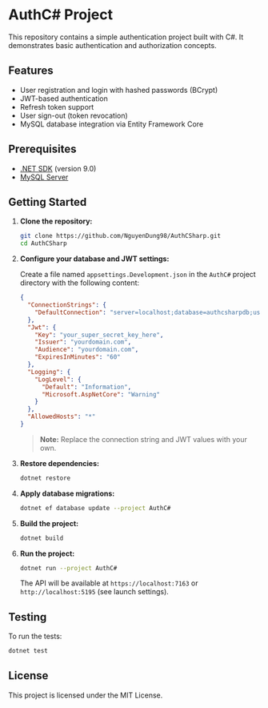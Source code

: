 # AuthC# Project

This repository contains a simple authentication project built with C#. It demonstrates basic authentication and authorization concepts.

## Features

- User registration and login with hashed passwords (BCrypt)
- JWT-based authentication
- Refresh token support
- User sign-out (token revocation)
- MySQL database integration via Entity Framework Core

## Prerequisites

- [.NET SDK](https://dotnet.microsoft.com/download) (version 9.0)
- [MySQL Server](https://dev.mysql.com/downloads/mysql/)

## Getting Started

1. **Clone the repository:**
    ```bash
    git clone https://github.com/NguyenDung98/AuthCSharp.git
    cd AuthCSharp
    ```

2. **Configure your database and JWT settings:**

    Create a file named `appsettings.Development.json` in the `AuthC#` project directory with the following content:

    ```json
    {
      "ConnectionStrings": {
        "DefaultConnection": "server=localhost;database=authcsharpdb;user=root;password=yourpassword"
      },
      "Jwt": {
        "Key": "your_super_secret_key_here",
        "Issuer": "yourdomain.com",
        "Audience": "yourdomain.com",
        "ExpiresInMinutes": "60"
      },
      "Logging": {
        "LogLevel": {
          "Default": "Information",
          "Microsoft.AspNetCore": "Warning"
        }
      },
      "AllowedHosts": "*"
    }
    ```

    > **Note:** Replace the connection string and JWT values with your own.

3. **Restore dependencies:**
    ```bash
    dotnet restore
    ```

4. **Apply database migrations:**
    ```bash
    dotnet ef database update --project AuthC#
    ```

5. **Build the project:**
    ```bash
    dotnet build
    ```

6. **Run the project:**
    ```bash
    dotnet run --project AuthC#
    ```

    The API will be available at `https://localhost:7163` or `http://localhost:5195` (see launch settings).

## Testing

To run the tests:

```bash
dotnet test
```

## License

This project is licensed under the MIT License.